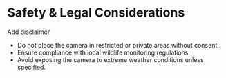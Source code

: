 # Safety & Legal Considerations

Add disclaimer

- Do not place the camera in restricted or private areas without consent.
- Ensure compliance with local wildlife monitoring regulations.
- Avoid exposing the camera to extreme weather conditions unless specified.
